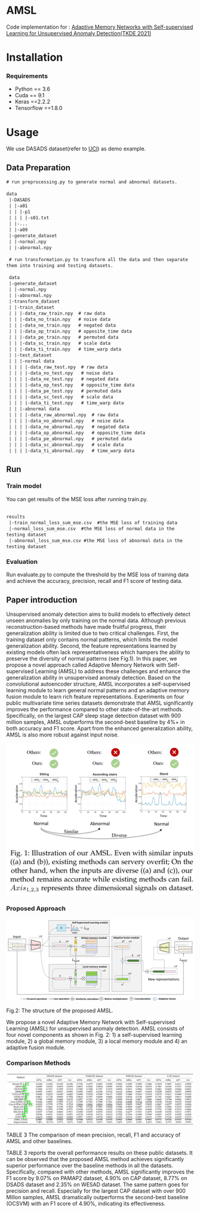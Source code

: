 # AMSL

Code implementation for : [Adaptive Memory Networks with Self-supervised Learning for Unsupervised Anomaly Detection(TKDE 2021)](https://arxiv.org/pdf/2201.00464.pdf)


# Installation
### Requirements
* Python == 3.6
* Cuda == 9.1
* Keras ==2.2.2
* Tensorflow ==1.8.0


# Usage
We use DASADS dataset(refer to [UCI](https://archive.ics.uci.edu/ml/datasets/daily+and+sports+activities)) as demo example. 

## Data Preparation
```
# run preprocessing.py to generate normal and abnormal datasets.

data
 |-DASADS
 | |-a01  
 | | |-p1  
 | | | |-s01.txt
 | |-...
 | |-a09
 |-generate_dataset
 | |-normal.npy
 | |-abnormal.npy

 # run transformation.py to transform all the data and then separate them into training and testing datasets.

 data
 |-generate_dataset
 | |-normal.npy
 | |-abnormal.npy
 |-transform_dataset
 | |-train_dataset
 | | |-data_raw_train.npy  # raw data
 | | |-data_no_train.npy   # noise data
 | | |-data_ne_train.npy   # negated data
 | | |-data_op_train.npy   # opposite_time data
 | | |-data_pe_train.npy   # permuted data
 | | |-data_sc_train.npy   # scale data
 | | |-data_ti_train.npy   # time_warp data
 | |-test_dataset
 | | |-normal data
 | | | |-data_raw_test.npy  # raw data
 | | | |-data_no_test.npy   # noise data
 | | | |-data_ne_test.npy   # negated data
 | | | |-data_op_test.npy   # opposite_time data
 | | | |-data_pe_test.npy   # permuted data
 | | | |-data_sc_test.npy   # scale data
 | | | |-data_ti_test.npy   # time_warp data
 | | |-abnormal data
 | | | |-data_raw_abnormal.npy  # raw data
 | | | |-data_no_abnormal.npy   # noise data
 | | | |-data_ne_abnormal.npy   # negated data
 | | | |-data_op_abnormal.npy   # opposite_time data
 | | | |-data_pe_abnormal.npy   # permuted data
 | | | |-data_sc_abnormal.npy   # scale data
 | | | |-data_ti_abnormal.npy   # time_warp data

```

## Run

### Train model

You can get results of the MSE loss after running train.py. 

```

results
 |-train_normal_loss_sum_mse.csv  #the MSE loss of training data
 |-normal_loss_sum_mse.csv  #the MSE loss of normal data in the testing dataset
 |-abnormal_loss_sum_mse.csv #the MSE loss of abnormal data in the testing dataset

```

### Evaluation

Run evaluate.py to compute the threshold by the MSE loss of training data and achieve the accuracy, precision, recall and F1 score of testing data.

## Paper introduction

Unsupervised anomaly detection aims to build models to effectively detect unseen anomalies by only training on the normal data. Although previous reconstruction-based methods have made fruitful progress, their generalization ability is limited due to two critical challenges. First, the training dataset only contains normal patterns, which limits the model generalization ability. Second, the feature representations learned by existing models often lack representativeness which hampers the ability to preserve the diversity of normal patterns (see Fig.1). In this paper, we propose a novel approach called Adaptive Memory Network with Self-supervised Learning (AMSL) to address these challenges and enhance the generalization ability in unsupervised anomaly detection. Based on the convolutional autoencoder structure, AMSL incorporates a self-supervised learning module to learn general normal patterns and an adaptive memory fusion module to learn rich feature representations. Experiments on four public multivariate time series datasets demonstrate that AMSL significantly improves the performance compared to other state-of-the-art methods. Specifically, on the largest CAP sleep stage detection dataset with 900 million samples, AMSL outperforms the second-best baseline by 4%+ in both accuracy and F1 score.
Apart from the enhanced generalization ability, AMSL is also more robust against input noise.

![1|center](./picture2/6.png)

### Proposed Approach

![1|center](./picture2/5.png)

Fig.2: The structure of the proposed AMSL.

We propose a novel Adaptive Memory Network with Self-supervised Learning (AMSL) for unsupervised anomaly detection. AMSL consists of four novel components as shown in Fig. 2: 1) a self-supervised learning module, 2) a global memory module, 3) a local memory module and 4) an adaptive fusion module.

### Comparison Methods
![1|center](./picture2/4.png)

TABLE 3 The comparison of mean precision, recall, F1 and accuracy of AMSL and other baselines.

TABLE 3 reports the overall performance results on these public datasets. It can be observed that the proposed AMSL method achieves significantly superior performance over the baseline methods in all the datasets. Specifically, compared with other methods, AMSL significantly improves the F1 score by 9.07% on PAMAP2 dataset, 4.90% on CAP dataset, 8.77% on DSADS dataset and 2.35% on WESAD dataset. The same pattern goes for precision and recall. Especially for the largest CAP dataset with over 900 Millon samples, AMSL dramatically outperforms the second-best baseline (OCSVM) with an F1 score of 4.90%, indicating its effectiveness.
